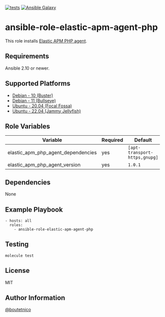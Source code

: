 [![tests](https://github.com/boutetnico/ansible-role-elastic-apm-agent-php/workflows/Test%20ansible%20role/badge.svg)](https://github.com/boutetnico/ansible-role-elastic-apm-agent-php/actions?query=workflow%3A%22Test+ansible+role%22)
[![Ansible Galaxy](https://img.shields.io/badge/galaxy-boutetnico.elastic_apm_agent_php-blue.svg)](https://galaxy.ansible.com/boutetnico/elastic_apm_agent_php)

ansible-role-elastic-apm-agent-php
==================================

This role installs [Elastic APM PHP agent](https://www.elastic.co/guide/en/apm/agent/php/current/index.html).

Requirements
------------

Ansible 2.10 or newer.

Supported Platforms
-------------------

- [Debian - 10 (Buster)](https://wiki.debian.org/DebianBuster)
- [Debian - 11 (Bullseye)](https://wiki.debian.org/DebianBullseye)
- [Ubuntu - 20.04 (Focal Fossa)](http://releases.ubuntu.com/20.04/)
- [Ubuntu - 22.04 (Jammy Jellyfish)](http://releases.ubuntu.com/22.04/)

Role Variables
--------------

| Variable                           | Required | Default                       | Choices | Comments      |
|------------------------------------|----------|-------------------------------|---------|---------------|
| elastic_apm_php_agent_dependencies | yes      | `[apt-transport-https,gnupg]` | list    |               |
| elastic_apm_php_agent_version      | yes      | `1.0.1`                       | string  |               |

Dependencies
------------

None

Example Playbook
----------------

    - hosts: all
      roles:
        - ansible-role-elastic-apm-agent-php

Testing
-------

    molecule test

License
-------

MIT

Author Information
------------------

[@boutetnico](https://github.com/boutetnico)
